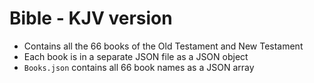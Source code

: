 # Bible - KJV version

+ Contains all the 66 books of the Old Testament and New Testament
+ Each book is in a separate JSON file as a JSON object
+ `Books.json` contains all 66 book names as a JSON array
